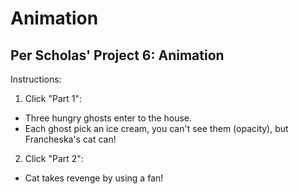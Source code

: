 # Animation

## Per Scholas' Project 6: Animation

Instructions:

1. Click "Part 1": 
  * Three hungry ghosts enter to the house. 
  * Each ghost pick an ice cream, you can't see them (opacity), but Francheska's cat can!
  
2. Click "Part 2":
  * Cat takes revenge by using a fan!
